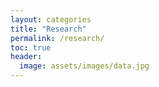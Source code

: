 ```yaml
---
layout: categories
title: "Research"
permalink: /research/
toc: true
header:
  image: assets/images/data.jpg
---
```

